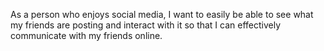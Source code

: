 As a person who enjoys social media, I want to easily be able to see what my friends are posting and interact with it so that I can effectively communicate with my friends online.
